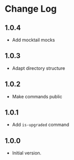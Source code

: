 # Change Log

## 1.0.4

- Add mocktail mocks

## 1.0.3

- Adapt directory structure

## 1.0.2

- Make commands public

## 1.0.1

- Add `is-upgraded` command

## 1.0.0

- Initial version.
